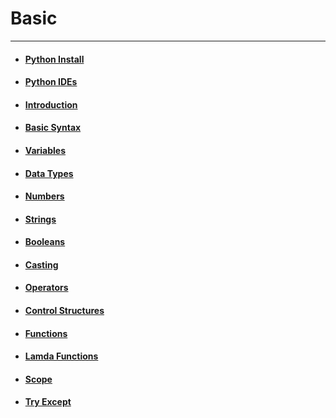 # Basic
---
- #### [Python Install](basic/python_install.md)
- #### [Python IDEs](basic/ides.md)
- #### [Introduction](basic/introduction.md)
- #### [Basic Syntax](basic/basic_syntax.md)
- #### [Variables](basic/variables.md)
- #### [Data Types](basic/data_types.md)
- #### [Numbers](basic/numbers.md)
- #### [Strings](basic/strings.md)
- #### [Booleans](basic/booleans.md)
- #### [Casting](basic/casting.md)
- #### [Operators](basic/operators.md)
- #### [Control Structures](basic/control_structures.md)
- #### [Functions](basic/functions.md)
- #### [Lamda Functions](basic/lamda_functions.md)
- #### [Scope](basic/scope.md)
- #### [Try Except](basic/try_except.md)